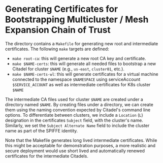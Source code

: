 # Generating Certificates for Bootstrapping Multicluster / Mesh Expansion Chain of Trust

The directory contains a `Makefile` for generating new root and intermediate certificates.
The following `make` targets are defined:

- `make root-ca`: this will generate a new root CA key and certificate.
- `make $NAME-certs`: this will generate all needed files to bootstrap a new Citadel for cluster `$NAME` (e.g., `us-east`, `cluster01`, etc.).
- `make $NAME-certs-wl`: this will generate certificates for a virtual machine connected to the namespace `$NAMESPACE` using
serviceAccount `$SERVICE_ACCOUNT` as well as intermediate certificates for K8s cluster `$NAME`

The intermediate CA files used for cluster `$NAME` are created under a directory named
`$NAME`. By creating files under a directory, we can create them using the naming convention
expected by Citadel's command line options. To differentiate between clusters, we include a
`Location` (`L`) designation in the certificates `Subject` field, with the cluster's name.
Similarly, we set the `Subject Alternate Name` field to include the cluster name as part
of the SPIFFE identity.

Note that the Makefile generates long lived intermediate certificates. While this might be
acceptable for demonstration purposes, a more realistic and secure deployment would use short
lived and automatically renewed certificates for the intermediate Citadels.
